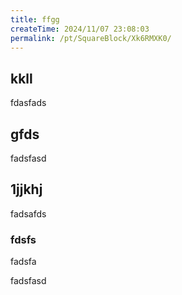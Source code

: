 ```yaml
---
title: ffgg
createTime: 2024/11/07 23:08:03
permalink: /pt/SquareBlock/Xk6RMXK0/
---
```


## kkll
fdasfads

## gfds
fadsfasd

## 1jjkhj
fadsafds

### fdsfs 
fadsfa


fadsfasd